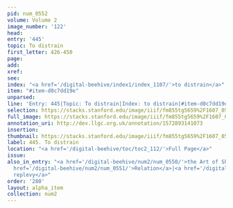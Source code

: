```yaml
---
pid: num_0552
volume: Volume 2
image_number: '122'
head: 
entry: '445'
topic: To distrain
first_letter: 426-450
page: 
add: 
xref: 
see: 
index: "<a href='/digital-beehive/index1/index_1107/'>to distrain</a>"
item: "#item-d0c7dd19e"
unparsed: 
line: 'Entry: 445|Topic: To distrain|Index: to distrain|#item-d0c7dd19e'
selection: https://stacks.stanford.edu/image/iiif/fm855tg5659%2F1607_0589/862,2011,1917,137/full/0/default.jpg
full_image: https://stacks.stanford.edu/image/iiif/fm855tg5659%2F1607_0589/full/full/0/default.jpg
annotation_uri: http://dev.llgc.org.uk/annotation/1572893141073
insertion: 
thumbnail: https://stacks.stanford.edu/image/iiif/fm855tg5659%2F1607_0589/862,2011,600,180/250,/0/default.jpg
label: 445. To distrain
location: "<a href='/digital-beehive/toc/toc2_112/'>Full Page</a>"
issue: 
also_in_entry: "<a href='/digital-beehive/num2/num_0550/'>the Art of Short-writing</a>|<a
  href='/digital-beehive/num2/num_0551/'>Relation</a>|<a href='/digital-beehive/num2/num_0553/'>To
  replevy</a>"
order: '280'
layout: alpha_item
collection: num2
---
```

